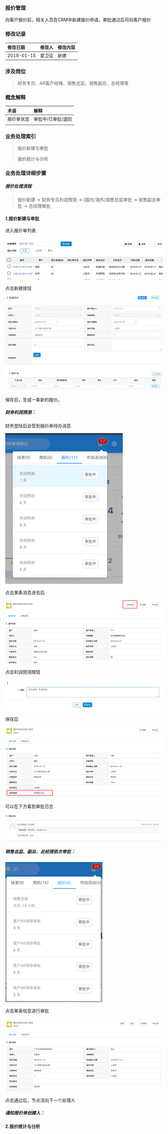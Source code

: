 ### 报价管理

向客户报价前，相关人员在CRM中新建报价申请，审批通过后可向客户报价

### 修改记录

| 修改日期 | 修改人 | 修改内容 |
| :--- | :--- | :--- |
| 2019-01-15 | 窦卫征 | 新建 |

### 涉及岗位

> 财务专员、AR客户经理、销售总监、销售副总、总经理等

### 概念解释

| 术语 | 解释 |
| :--- | :--- |
| 报价单状态 | 审批中/已审批/退回 |
|  |  |

### 业务处理索引

> 报价新建与审批
>
> 报价统计与分析

### 业务处理详细步骤

##### 报价处理流程

> 报价新建 -&gt; 财务专员利润预测 -&gt; \(国内/海外\)销售总监审批 -&gt; 销售副总审批 -&gt; 总经理审批

#### 1.报价新建与审批

进入报价单列表

![](/assets/bjdlb2018221.png)

点击新建按钮

![](/assets/xjbjdlb28811.png)

保存后，生成一条新的报价。

##### 财务利润预测：

财务登陆后会受到报价单待办消息

![](/assets/bjdlbxs2112.png)

点击某条消息进去后

![](/assets/lryccw288111.png)

点击利润预测按钮

![](/assets/lryc1234.png)

保存后

![](/assets/lryjc20182.png)

可以在下方看到审批日志

![](/assets/bdjsprz02812.png)

##### 销售总监、副总、总经理依次审批：

![](/assets/xszjsh20182.png)

点击某条信息进行审批

![](/assets/bjdxqsp281181.png)

点击通过后，节点流向下一个处理人

##### 通知报价单创建人：

#### 2.报价统计与分析



